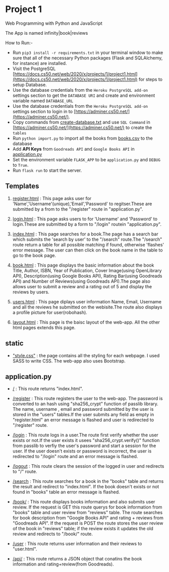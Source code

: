 # Project 1

Web Programming with Python and JavaScript

The App is named infinity|book|reviews

How to Run:-
* Run `pip3 install -r requirements.txt` in your terminal window to make sure that all of the necessary Python packages (Flask and SQLAlchemy, for instance) are installed.
* Visit the PostgreSQL [https://docs.cs50.net/web/2020/x/projects/1/project1.html](https://docs.cs50.net/web/2020/x/projects/1/project1.html) for steps to setup Database.
* Use the  database credentials from the `Heroku PostgreSQL add-on` settings section to get the `DATABASE URI` and create and environment variable named `DATABASE_URL`
* Use the  database credentials from the `Heroku PostgreSQL add-on` settings section to login in to [https://adminer.cs50.net/](https://adminer.cs50.net/).
* Copy commands from [create-database.txt](create-database.txt) and use `SQL Command` in [https://adminer.cs50.net/](https://adminer.cs50.net/) to create the `tables`
* Run `python import.py` to import all the books from [books.csv](books.csv) to the database
* Add **API Keys** from `Goodreads API` and `Google Books API` in [application.py](application.py)
* Set the environment variable `FLASK_APP` to be `application.py` and `DEBUG` to `True`.
* Run `flask run` to start the server.

## Templates

1. <ins>register.html</ins> : This page asks user for 'Name','Username'(unique),'Email','Password' to regitser.These are submitted by a from to the "/register" route in "application.py".

2. <ins>login.html</ins> : This page asks users to for 'Username' and 'Password' to login.These are submitted by a form to "/login" routein "application.py".

3. <ins>index.html</ins> : This page searches for a book.The page has a search bar which submits the 'search by user' to the "/search" route.The "/search" route return a table for all possible matching if found, otherwise 'flashes' error message. The user can then click on the book name in the table to go to the book page.

4. <ins>book.html</ins> : This page displays the basic information about the book Title, Author, ISBN, Year of Publication, Cover Image(using OpenLibrary API), Description(using Google Books API), Rating Bar(using Goodreads API) and Number of Reviews(using Goodreads API).The page also allows user to submit a review and a rating out of 5 and display the reviews by users.

5. <ins>users.html</ins> : This page diplays user information Name, Email, Username and all the reviews he submitted on the webisite.The route also displays a profile picture for user(robohash).

6. <ins>layout.html</ins> : This page is the baisc layout of the web-app. All the other html pages extends this page.

## static
 * <ins>"style.css"</ins> : the page contains all the styling for each webpage. I used SASS to write CSS. The web-app also uses Bootstrap.


## application.py

* <ins>/</ins> : This route returns "index.html".

* <ins>/register</ins> :  This route registers the user to the web-app. The password is converted to an hash using "sha256_crypt" function of passlib library. The name, username , email and password submitted by the user is stored in the "users" tables.If the user submits any field as empty in "register.html" an error message is flashed and user is redirected to "/register" route.

* <ins>/login</ins> : This route logs in a user.The route first verify whether the user exists or not.If the user exists it usees "sha256_crypt.verify()" function from passlib to verfiy the user's password and start a session for the user. If the user doesn't exists or password is incorrect, the user is redirected to "/login" route and an error message is flashed.

* <ins>/logout</ins> : This route clears the session of the logged in user and redirects to "/" route.

* <ins>/search</ins> : This route searches for a book in the "books" table and returns the result and redirect to "index.html". If the book doesn't exists or not found in "books" table an error message is flashed.

* <ins>/book/<isbn></ins> : This route displays books information and also submits user review. If the request is GET this route querys for book information from "books" table and user review from "reviews" table. The route searches for book description from "Google Books API" and rating + reviews from "Goodreads API". If the request is POST the route stores the user review of the book in "reviews" table; if the review exists it updates the old review and redirects to "/book/<isbn>" route.

* <ins>/user</ins> : This route returns user information and their reviews to "user.html".

* <ins>/api/<isbn></ins> : This route returns a JSON object that conatins the book information and rating+review(from Goodreads).
